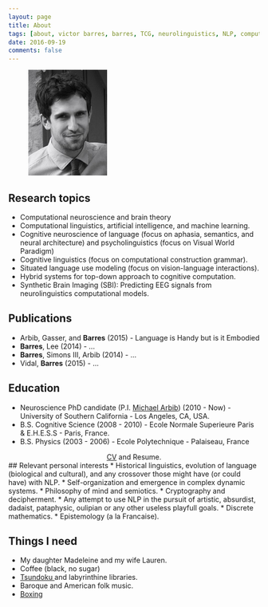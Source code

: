 ```yaml
---
layout: page
title: About
tags: [about, victor barres, barres, TCG, neurolinguistics, NLP, computational neuroscience, AI, construction grammar]
date: 2016-09-19
comments: false
---
```


<figure>
	<img src="/assets/img/portrait.png">
</figure>

## Research topics
* Computational neuroscience and brain theory
* Computational linguistics, artificial intelligence, and machine learning.
* Cognitive neuroscience of language (focus on aphasia, semantics, and neural architecture) and psycholinguistics (focus on Visual World Paradigm)
* Cognitive linguistics (focus on computational construction grammar).
* Situated language use modeling (focus on vision-language interactions).
* Hybrid systems for top-down approach to cognitive computation.
* Synthetic Brain Imaging (SBI): Predicting EEG signals from neurolinguistics computational models.

## Publications
* Arbib, Gasser, and <b>Barres</b> (2015) - Language is Handy but is it Embodied
* <b>Barres</b>, Lee (2014) - ...
* <b>Barres</b>, Simons III, Arbib (2014) - ...
* Vidal, <b>Barres</b> (2015) - ...

## Education
* Neuroscience PhD candidate (P.I. <a href="https://scholar.google.com/citations?user=it1vhYAAAAAJ&hl=en">Michael Arbib</a>)  (2010 - Now) - University of Southern California - Los Angeles, CA, USA.
* B.S. Cognitive Science (2008 - 2010) - Ecole Normale Superieure Paris & E.H.E.S.S - Paris, France.
* B.S. Physics (2003 - 2006) - Ecole Polytechnique - Palaiseau, France
<div align="center">
<a href="/assets/dat/barres-cv.pdf">CV</a> and Resume.
</div>
## Relevant personal interests
* Historical linguistics, evolution of language (biological and cultural), and any crossover those might have (or could have) with NLP.
* Self-organization and emergence in complex dynamic systems.
* Philosophy of mind and semiotics.
* Cryptography and decipherment.
* Any attempt to use NLP in the pursuit of artistic, absurdist, dadaist, pataphysic, oulipian or any other useless playfull goals.
* Discrete mathematics.
* Epistemology (a la Francaise).


## Things I need
* My daughter Madeleine and my wife Lauren.
* Coffee (black, no sugar)
* <a href="https://en.wikipedia.org/wiki/Tsundoku"> Tsundoku </a> and labyrinthine libraries.
* Baroque and American folk music.
* <a href="http://www.cultureboxe.com/">Boxing</a>
